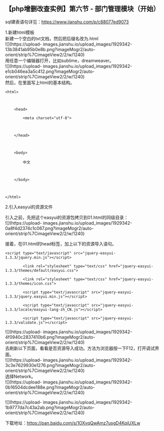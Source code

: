 ##  【php增删改查实例】第六节 - 部门管理模块（开始）

sql建表语句详见：<https://www.jianshu.com/p/c88077ed9073>

1.新建html模板  
新建一个空白的txt文档，然后把后缀名改为.html  
![](https://upload-
images.jianshu.io/upload_images/1929342-13b3841ab95b0e8b.png?imageMogr2/auto-
orient/strip%7CimageView2/2/w/1240)  
用任意一个编辑器打开，比如sublime，dreamweaver。  
![](https://upload-
images.jianshu.io/upload_images/1929342-e1cb046ea3a5c412.png?imageMogr2/auto-
orient/strip%7CimageView2/2/w/1240)  
然后，在里面写上html的基本结构。

    
    
    <html>
    
        <head>
            <meta charset="utf-8">
    
        </head>
    
        <body>
            中文  
    
        </body>
    
    </html>

2.引入easyui的资源文件

引入之前，先把这个easyui的资源包拷贝到01.html的同级目录：  
![](https://upload-
images.jianshu.io/upload_images/1929342-0a8f4d2374c1c067.png?imageMogr2/auto-
orient/strip%7CimageView2/2/w/1240)

接着，在01.html的head标签，加上以下的资源导入语句。

    
    
    <script type="text/javascript" src="jquery-easyui-1.3.3/jquery.min.js"></script>
            <link rel="stylesheet" type="text/css" href="jquery-easyui-1.3.3/themes/default/easyui.css">
            <link rel="stylesheet" type="text/css" href="jquery-easyui-1.3.3/themes/icon.css">
            <script type="text/javascript" src="jquery-easyui-1.3.3/jquery.easyui.min.js"></script>
            <script type="text/javascript" src="jquery-easyui-1.3.3/locale/easyui-lang-zh_CN.js"></script>
            <script type="text/javascript" src="jquery-easyui-1.3.3/validate.js"></script>

![](https://upload-
images.jianshu.io/upload_images/1929342-4f0940c2837410b6.png?imageMogr2/auto-
orient/strip%7CimageView2/2/w/1240)  
去刷新以下页面，看看是否资源导入成功。方法为浏览器按一下F12，打开调试界面。  
![](https://upload-
images.jianshu.io/upload_images/1929342-3c3e7629930e1276.png?imageMogr2/auto-
orient/strip%7CimageView2/2/w/1240)  
选择Network。  
![](https://upload-
images.jianshu.io/upload_images/1929342-0b16504dcdee188e.png?imageMogr2/auto-
orient/strip%7CimageView2/2/w/1240)

![](https://upload-
images.jianshu.io/upload_images/1929342-1b9777da7c43a2ab.png?imageMogr2/auto-
orient/strip%7CimageView2/2/w/1240)

下载地址：<https://pan.baidu.com/s/1OXvqQwAmz7usgD4KqiUXLw>

